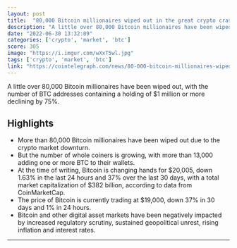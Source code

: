 ```yaml
---
layout: post
title:  "80,000 Bitcoin millionaires wiped out in the great crypto crash of 2022"
description: "A little over 80,000 Bitcoin millionaires have been wiped out, with the number of BTC addresses containing a holding of $1 million or more declining by 75%."
date: "2022-06-30 13:32:09"
categories: ['crypto', 'market', 'btc']
score: 305
image: "https://i.imgur.com/wXxT5wl.jpg"
tags: ['crypto', 'market', 'btc']
link: "https://cointelegraph.com/news/80-000-bitcoin-millionaires-wiped-out-in-the-great-crypto-crash-of-2022"
---
```


A little over 80,000 Bitcoin millionaires have been wiped out, with the number of BTC addresses containing a holding of $1 million or more declining by 75%.

## Highlights

- More than 80,000 Bitcoin millionaires have been wiped out due to the crypto market downturn.
- But the number of whole coiners is growing, with more than 13,000 adding one or more BTC to their wallets.
- At the time of writing, Bitcoin is changing hands for $20,005, down 1.63% in the last 24 hours and 37% over the last 30 days, with a total market capitalization of $382 billion, according to data from CoinMarketCap.
- The price of Bitcoin is currently trading at $19,000, down 37% in 30 days and 1% in 24 hours.
- Bitcoin and other digital asset markets have been negatively impacted by increased regulatory scrutiny, sustained geopolitical unrest, rising inflation and interest rates.

---
